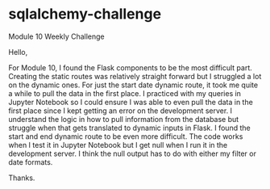 # sqlalchemy-challenge
Module 10 Weekly Challenge

Hello, 

For Module 10, I found the Flask components to be the most difficult part. Creating the static routes was relatively straight forward but I struggled a lot on the dynamic ones. 
For just the start date dynamic route, it took me quite a while to pull the data in the first place. I practiced with my queries in Jupyter Notebook so I could ensure I was able to even pull the data in the first place since I kept getting an error on the development server. I understand the logic in how to pull information from the database but struggle when that gets translated to dynamic inputs in Flask. I found the start and end dynamic route to be even more difficult. The code works when I test it in Jupyter Notebook but I get null when I run it in the development server. I think the null output has to do with either my filter or date formats. 

Thanks.
